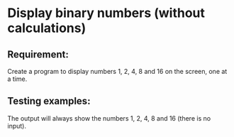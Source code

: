 # Display binary numbers (without calculations)

## Requirement:

Create a program to display numbers 1, 2, 4, 8 and 16 on the screen, one at a time.

## Testing examples:

The output will always show the numbers 1, 2, 4, 8 and 16 (there is no input).